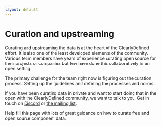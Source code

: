 ```yaml
---
layout: default
---
```


# Curation and upstreaming

Curating and upstreaming the data is at the heart of the ClearlyDefined effort. It is also one of the
least developed elements of the community. Various team members have years of experience curating
open source for their projects or companies but few have done this collaboratively in an open setting.

The primary challenge for the team right now is figuring out the curation process. Setting up the
guidelines and defining the processes and norms.

If you have been curating data in private and want to start doing that in the open with the ClearlyDefined
community, we want to talk to you. Get in touch on [Discord](https://discord.gg/wEzHJku) or
[the mailing list](mailto:clearlydefined@googlegroups.com).

Help fill this page with lots of great guidance on how to curate free and open source component data.
